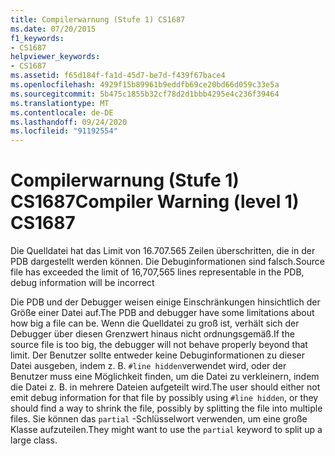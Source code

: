 ```yaml
---
title: Compilerwarnung (Stufe 1) CS1687
ms.date: 07/20/2015
f1_keywords:
- CS1687
helpviewer_keywords:
- CS1687
ms.assetid: f65d184f-fa1d-45d7-be7d-f439f67bace4
ms.openlocfilehash: 4929f15b89961b9eddfb69ce20bd66d059c33e5a
ms.sourcegitcommit: 5b475c1855b32cf78d2d1bbb4295e4c236f39464
ms.translationtype: MT
ms.contentlocale: de-DE
ms.lasthandoff: 09/24/2020
ms.locfileid: "91192554"
---
```

# <a name="compiler-warning-level-1-cs1687"></a><span data-ttu-id="5312e-102">Compilerwarnung (Stufe 1) CS1687</span><span class="sxs-lookup"><span data-stu-id="5312e-102">Compiler Warning (level 1) CS1687</span></span>

<span data-ttu-id="5312e-103">Die Quelldatei hat das Limit von 16.707.565 Zeilen überschritten, die in der PDB dargestellt werden können. Die Debuginformationen sind falsch.</span><span class="sxs-lookup"><span data-stu-id="5312e-103">Source file has exceeded the limit of 16,707,565 lines representable in the PDB, debug information will be incorrect</span></span>  
  
 <span data-ttu-id="5312e-104">Die PDB und der Debugger weisen einige Einschränkungen hinsichtlich der Größe einer Datei auf.</span><span class="sxs-lookup"><span data-stu-id="5312e-104">The PDB and debugger have some limitations about how big a file can be.</span></span> <span data-ttu-id="5312e-105">Wenn die Quelldatei zu groß ist, verhält sich der Debugger über diesen Grenzwert hinaus nicht ordnungsgemäß.</span><span class="sxs-lookup"><span data-stu-id="5312e-105">If the source file is too big, the debugger will not behave properly beyond that limit.</span></span> <span data-ttu-id="5312e-106">Der Benutzer sollte entweder keine Debuginformationen zu dieser Datei ausgeben, indem z. B. `#line hidden`verwendet wird, oder der Benutzer muss eine Möglichkeit finden, um die Datei zu verkleinern, indem die Datei z. B. in mehrere Dateien aufgeteilt wird.</span><span class="sxs-lookup"><span data-stu-id="5312e-106">The user should either not emit debug information for that file by possibly using `#line hidden`, or they should find a way to shrink the file, possibly by splitting the file into multiple files.</span></span> <span data-ttu-id="5312e-107">Sie können das `partial` -Schlüsselwort verwenden, um eine große Klasse aufzuteilen.</span><span class="sxs-lookup"><span data-stu-id="5312e-107">They might want to use the `partial` keyword to split up a large class.</span></span>
